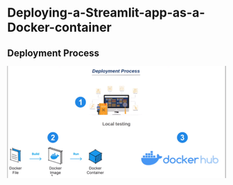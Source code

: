 # Deploying-a-Streamlit-app-as-a-Docker-container

## Deployment Process
![The deployment process](https://github.com/othmansamih/Deploying-a-Streamlit-app-as-a-Docker-container/blob/main/Images/img.png?raw=true)

